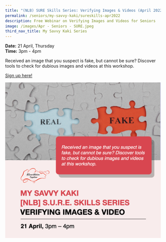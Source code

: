 ```yaml
---
title: "(NLB) SURE Skills Series: Verifying Images & Videos (April 2022)"
permalink: /seniors/my-savvy-kaki/sureskills-apr2022
description: Free Webinar on Verifying Images and Videos for Seniors
image: /images/Apr - Seniors - SURE.jpeg
third_nav_title: My Savvy Kaki Series
---
```

**Date:** 21 April, Thursday
<br> **Time:** 3pm - 4pm

Received an image that you suspect is fake, but cannot be sure? Discover tools to check for dubious images and videos at this workshop.  

[Sign up here!](https://www.eventbrite.sg/e/sure-skills-series-for-seniors-verifying-images-videos-registration-244274691177?aff=ebdsoporgprofile)

![Free Webinar on Verifying Images and Videos for Seniors](/images/Apr%20-%20Seniors%20-%20SURE.jpeg)